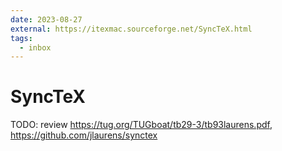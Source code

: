 ```yaml
---
date: 2023-08-27
external: https://itexmac.sourceforge.net/SyncTeX.html
tags:
  - inbox
---
```


# SyncTeX

TODO: review https://tug.org/TUGboat/tb29-3/tb93laurens.pdf, https://github.com/jlaurens/synctex

